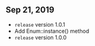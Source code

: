 Sep 21, 2019
--------------------------
- `release` version 1.0.1
- Add Enum::instance() method  
- `release` version 1.0.0

